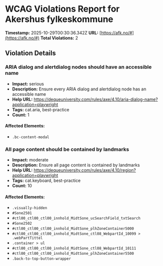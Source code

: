 # WCAG Violations Report for Akershus fylkeskommune

**Timestamp:** 2025-10-29T00:30:36.342Z
**URL:** [https://afk.no/#](https://afk.no/#)
**Total Violations:** 2

## Violation Details

### ARIA dialog and alertdialog nodes should have an accessible name

- **Impact:** serious
- **Description:** Ensure every ARIA dialog and alertdialog node has an accessible name
- **Help URL:** https://dequeuniversity.com/rules/axe/4.10/aria-dialog-name?application=playwright
- **Tags:** cat.aria, best-practice
- **Count:** 1

#### Affected Elements:

- `.bc-content-modal`

### All page content should be contained by landmarks

- **Impact:** moderate
- **Description:** Ensure all page content is contained by landmarks
- **Help URL:** https://dequeuniversity.com/rules/axe/4.10/region?application=playwright
- **Tags:** cat.keyboard, best-practice
- **Count:** 10

#### Affected Elements:

- `.visually-hidden`
- `#Sone2501`
- `#ctl00_ctl00_ctl00_innhold_MidtSone_ucSearchField_txtSearch`
- `#Sone2502`
- `#ctl00_ctl00_ctl00_innhold_MidtSone_plhZoneContainer5000`
- `#ctl00_ctl00_ctl00_innhold_MidtSone_ctl08_WebpartId_10099 > .webPartTittel`
- `.container > ul`
- `#ctl00_ctl00_ctl00_innhold_MidtSone_ctl08_WebpartId_10111`
- `#ctl00_ctl00_ctl00_innhold_MidtSone_plhZoneContainer5500`
- `.back-to-top-button-wrapper`

